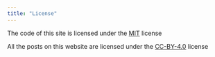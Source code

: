 ```yaml
---
title: "License"
---
```


The code of this site is licensed under the [MIT](https://github.com/sheeepdev/hello-friend-ng/blob/master/LICENSE.md) license

All the posts on this website are licensed under the [CC-BY-4.0](https://creativecommons.org/licenses/by/4.0/) license
